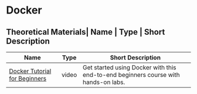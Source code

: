 # Docker

## Theoretical Materials| Name | Type | Short Description

| Name                                                                         | Type  | Short Description                                                                  |
| ---------------------------------------------------------------------------- | ----- | ---------------------------------------------------------------------------------- |
| [Docker Tutorial for Beginners](https://www.youtube.com/watch?v=fqMOX6JJhGo) | video | Get started using Docker with this end-to-end beginners course with hands-on labs. |

